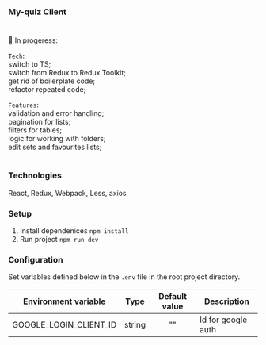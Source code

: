 ### My-quiz Client 
#

🙂 In progeress: 

`Tech`:  <br />
switch to TS; <br />
switch from Redux to Redux Toolkit;<br />
get rid of boilerplate code; <br />
refactor repeated code; <br />

`Features`: <br />
validation and error handling; <br />
pagination for lists; <br />
filters for tables; <br />
logic for working with folders;<br />
edit sets and favourites lists; <br />

#
### Technologies
React, Redux, Webpack, Less, axios

### Setup 
1. Install dependenices `npm install`
2. Run project `npm run dev`

### Configuration

Set variables defined below in the `.env` file in the root project directory. 

| Environment variable                   | Type                          | Default value | Description                                                                                                       |
|-------------------------------|------------------------------|:-----------------------:|-----------------------------------------------------------------------------------|
| GOOGLE_LOGIN_CLIENT_ID                    | string                        |       ""         | Id for google auth                               |
